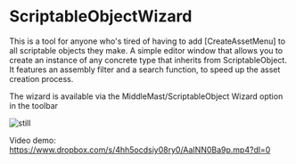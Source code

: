 # ScriptableObjectWizard

This is a tool for anyone who's tired of having to add [CreateAssetMenu] to all scriptable objects they make. A simple editor window that allows you to create an instance of any concrete type that inherits from ScriptableObject. It features an assembly filter and a search function, to speed up the asset creation process.

The wizard is available via the MiddleMast/ScriptableObject Wizard option in the toolbar

![still](https://i.imgur.com/JyCxsml.png)

Video demo: https://www.dropbox.com/s/4hh5ocdsiy08ry0/AaINN0Ba9p.mp4?dl=0
